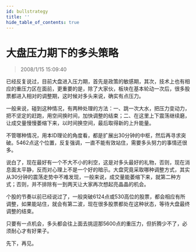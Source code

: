 ```yaml
---
id: bullstrategy 
title: ''
hide_table_of_contents: true
---
```


# 大盘压力期下的多头策略

> 2008/1/15 15:09:40

<div style={{color: '#009900', fontWeight: '500', fontSize: '18px'}}>

已经反复说过，目前大盘进入压力期，首先是政策的敏感期，其次，技术上也有相应的重压力区在面前，更重要的是，除了大家伙，板块在基本轮动一次后，很多股票都进入相对的调整期，这时候对多头来说，确实有点压力。
 
一般来说，碰到这种情况，有两种处理的方法：一、跳一次大水，把压力变动力，把不坚定的赶跑，用空间换时间，加快调整的结束；二、在这里上下震荡继续磨，让成交量慢慢萎缩下来，以时间换空间，最后取得新的上升能量。
 
不管哪种情况，用本ID理论的角度看，都是扩展出30分钟的中枢，然后再寻求突破。5462点这个位置，反复强调，一直不能有效站住，需要多头努力的事情还很多。
 
说白了，现在最好有一个不大不小的利空，这是对多头最好的礼物，否则，现在消息面太平静，反而对心理上不是一个好的暗示。大盘究竟采取哪种调整方式，其实从30分钟的震荡走势中不难发现，一般来说，成交量能萎缩下来，就第二种方式；否则，并不排除有一到两天让大家再次想起亮晶晶的机会。
 
个股的节奏以前已经说过了，一般突破6124点或530高位的股票，都会相应有所调整，如果能站住，就会有第二波，现在很多股票都处在这种状态，等待大盘最终调整的结束。
 
只要有一点机会，多头都会往上面去挑逗那5600点的重压力，但折腾少不了，必须耐心才有好果子。
 
先下，再见。

</div>